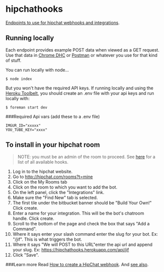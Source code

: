 # hipchathooks
[Endpoints to use for hipchat webhooks and integrations](https://hipchathooks.herokuapp.com).

## Running locally
Each endpoint provides example POST data when viewed as a GET request. Use that data in [Chrome DHC](https://chrome.google.com/webstore/detail/dhc-resthttp-api-client/aejoelaoggembcahagimdiliamlcdmfm?hl=en) or [Postman](https://chrome.google.com/webstore/detail/postman-rest-client/fdmmgilgnpjigdojojpjoooidkmcomcm?hl=en) or whatever you use for that kind of stuff.

You can run locally with node...
```
$ node index
```
But you won't have the required API keys. If running locally and using the [Heroku Toolbelt](https://toolbelt.heroku.com/), you should create an .env file with your api keys and run locally with:
```
$ foreman start dev
```

###Required Api vars (add these to a .env file)
````
IMGUR_ID="xxxxx"
YOU_TUBE_KEY="xxxx"
````

## To install in your hipchat room
> NOTE: you must be an admin of the room to proceed. See [here](https://hipchathooks.herokuapp.com) for a list of all available hooks.

1. Log in to the hipchat website.
2. Go to http://hipchat.com/rooms?t=mine
3. Click on the My Rooms tab
4. Click on the room to which you want to add the bot.
5. On the left panel, click the "Integrations" link.
6. Make sure the "Find New" tab is selected.
7. The first tile under the bitbucket banner should be "Build Your Own!" Click create.
8. Enter a name for your integration. This will be the bot's chatroom handle. Click create.
9. Scroll to the bottom of the page and check the box that says "Add a Command".
10. Where it says enter your slash command enter the slug for your bot. Ex: "/jif". This is what triggers the bot.
11. Where it says "We will POST to this URL"enter the api url and append your slug. Ex: https://hipchathooks.herokuapp.com/api/jif
12. Click "Save".

###Learn more
Read [How to create a HipChat webhook](https://www.hipchat.com/docs/apiv2/method/create_webhook). 
And [see also](https://github.com/charltoons/hipchatter#hipchattercreate_webhook).
